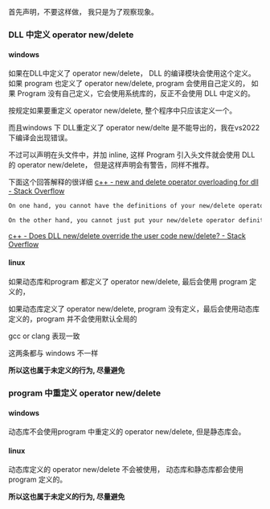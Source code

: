 
首先声明，不要这样做， 我只是为了观察现象。
### DLL 中定义 operator new/delete
#### windows
如果在DLL中定义了 operator new/delete， DLL 的编译模块会使用这个定义。如果 program 也定义了 operator new/delete, program 会使用自己定义的， 如果 Program 没有自己定义，它会使用系统库的，反正不会使用 DLL 中定义的。

按规定如果要重定义 operator new/delete, 整个程序中只应该定义一个。

而且windows 下 DLL重定义了 operator new/delte 是不能导出的，我在vs2022下编译会出现错误。

不过可以声明在头文件中，并加 inline, 这样 Program 引入头文件就会使用 DLL 的 operator new/delete， 但是这样声明会有警告，同样不推荐。

下面这个回答解释的很详细
[c++ - new and delete operator overloading for dll - Stack Overflow](https://stackoverflow.com/questions/11846511/new-and-delete-operator-overloading-for-dll)

```markdown
On one hand, you cannot have the definitions of your new/delete operators compiled inside the DLL because the overloaded new/delete cannot be linked dynamically (this is because new/delete might be needed during static initialization, prior to loading the DLL, so you would have inconsistent new/delete operators before and after the loading of the DLL, and that's undefined behavior).

On the other hand, you cannot just put your new/delete operator definitions in your DLL header files, because they would need to be marked `inline` in order to satisfy the One Definition Rule (ODR), which, in turn, doesn't satisfy the above clause. The requirement for them to not be marked `inline` is probably there because a function definition marked `inline` has "no linkage", resulting in each translation unit using its own compiled version of it (or as inline expansions), which, normally is OK, but not for dynamic memory allocation.
```

[c++ - Does DLL new/delete override the user code new/delete? - Stack Overflow](https://stackoverflow.com/questions/5802005/does-dll-new-delete-override-the-user-code-new-delete)
#### linux
如果动态库和program 都定义了 operator new/delete, 最后会使用 program 定义的，

如果动态库定义了 operator new/delete, program 没有定义，最后会使用动态库定义的，program 并不会使用默认全局的

gcc or clang 表现一致

这两条都与 windows 不一样

**所以这也属于未定义的行为, 尽量避免**

### program 中重定义 operator new/delete
#### windows
动态库不会使用program 中重定义的 operator new/delete, 但是静态库会。

#### linux

动态库定义的 operator new/delete 不会被使用， 动态库和静态库都会使用 program 定义的。

**所以这也属于未定义的行为, 尽量避免**


